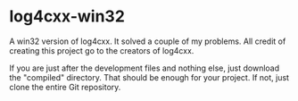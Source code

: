 log4cxx-win32
=============

A win32 version of log4cxx. It solved a couple of my problems. All credit of creating this project go to the creators of log4cxx.

If you are just after the development files and nothing else, just download the "compiled" directory. That should be enough for your project. If not, just clone the entire Git repository.
